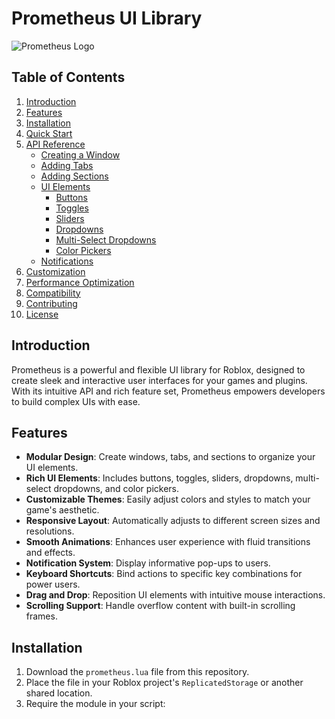 # Prometheus UI Library

![Prometheus Logo](https://example.com/prometheus_logo.png)

## Table of Contents
1. [Introduction](#introduction)
2. [Features](#features)
3. [Installation](#installation)
4. [Quick Start](#quick-start)
5. [API Reference](#api-reference)
   - [Creating a Window](#creating-a-window)
   - [Adding Tabs](#adding-tabs)
   - [Adding Sections](#adding-sections)
   - [UI Elements](#ui-elements)
     - [Buttons](#buttons)
     - [Toggles](#toggles)
     - [Sliders](#sliders)
     - [Dropdowns](#dropdowns)
     - [Multi-Select Dropdowns](#multi-select-dropdowns)
     - [Color Pickers](#color-pickers)
   - [Notifications](#notifications)
6. [Customization](#customization)
7. [Performance Optimization](#performance-optimization)
8. [Compatibility](#compatibility)
9. [Contributing](#contributing)
10. [License](#license)

## Introduction

Prometheus is a powerful and flexible UI library for Roblox, designed to create sleek and interactive user interfaces for your games and plugins. With its intuitive API and rich feature set, Prometheus empowers developers to build complex UIs with ease.

## Features

- **Modular Design**: Create windows, tabs, and sections to organize your UI elements.
- **Rich UI Elements**: Includes buttons, toggles, sliders, dropdowns, multi-select dropdowns, and color pickers.
- **Customizable Themes**: Easily adjust colors and styles to match your game's aesthetic.
- **Responsive Layout**: Automatically adjusts to different screen sizes and resolutions.
- **Smooth Animations**: Enhances user experience with fluid transitions and effects.
- **Notification System**: Display informative pop-ups to users.
- **Keyboard Shortcuts**: Bind actions to specific key combinations for power users.
- **Drag and Drop**: Reposition UI elements with intuitive mouse interactions.
- **Scrolling Support**: Handle overflow content with built-in scrolling frames.

## Installation

1. Download the `prometheus.lua` file from this repository.
2. Place the file in your Roblox project's `ReplicatedStorage` or another shared location.
3. Require the module in your script:
